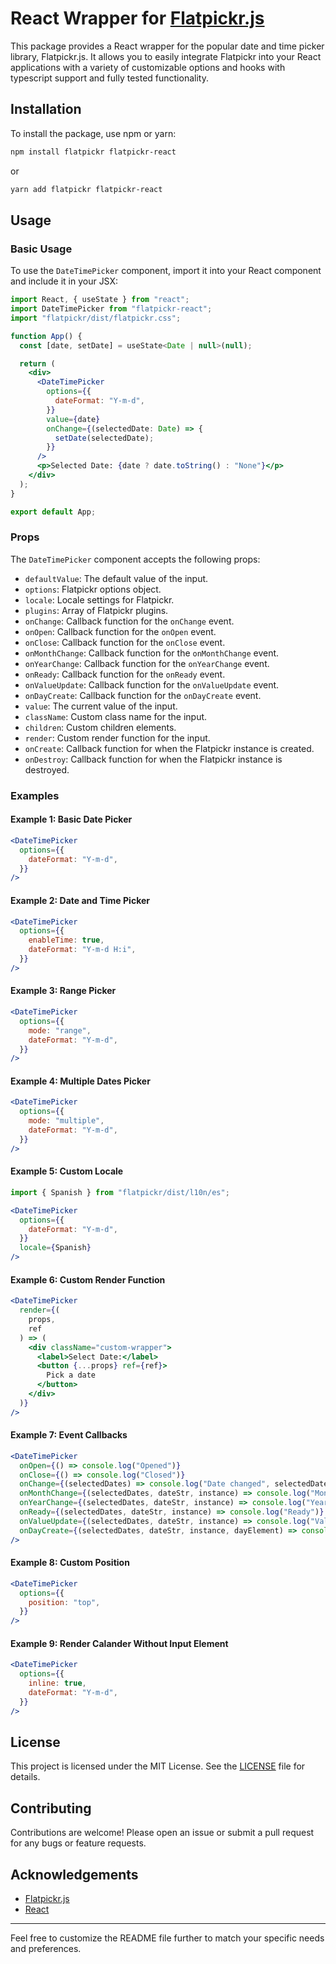 # React Wrapper for [Flatpickr.js](https://github.com/flatpickr/flatpickr)

This package provides a React wrapper for the popular date and time picker library, Flatpickr.js. It allows you to easily integrate Flatpickr into your React applications with a variety of customizable options and hooks with typescript support and fully tested functionality.

## Installation

To install the package, use npm or yarn:

```bash
npm install flatpickr flatpickr-react
```

or

```bash
yarn add flatpickr flatpickr-react
```

## Usage

### Basic Usage

To use the `DateTimePicker` component, import it into your React component and include it in your JSX:

```jsx
import React, { useState } from "react";
import DateTimePicker from "flatpickr-react";
import "flatpickr/dist/flatpickr.css";

function App() {
  const [date, setDate] = useState<Date | null>(null);

  return (
    <div>
      <DateTimePicker
        options={{
          dateFormat: "Y-m-d",
        }}
        value={date}
        onChange={(selectedDate: Date) => {
          setDate(selectedDate);
        }}
      />
      <p>Selected Date: {date ? date.toString() : "None"}</p>
    </div>
  );
}

export default App;
```

### Props

The `DateTimePicker` component accepts the following props:

- `defaultValue`: The default value of the input.
- `options`: Flatpickr options object.
- `locale`: Locale settings for Flatpickr.
- `plugins`: Array of Flatpickr plugins.
- `onChange`: Callback function for the `onChange` event.
- `onOpen`: Callback function for the `onOpen` event.
- `onClose`: Callback function for the `onClose` event.
- `onMonthChange`: Callback function for the `onMonthChange` event.
- `onYearChange`: Callback function for the `onYearChange` event.
- `onReady`: Callback function for the `onReady` event.
- `onValueUpdate`: Callback function for the `onValueUpdate` event.
- `onDayCreate`: Callback function for the `onDayCreate` event.
- `value`: The current value of the input.
- `className`: Custom class name for the input.
- `children`: Custom children elements.
- `render`: Custom render function for the input.
- `onCreate`: Callback function for when the Flatpickr instance is created.
- `onDestroy`: Callback function for when the Flatpickr instance is destroyed.

### Examples

#### Example 1: Basic Date Picker

```jsx
<DateTimePicker
  options={{
    dateFormat: "Y-m-d",
  }}
/>
```

#### Example 2: Date and Time Picker

```jsx
<DateTimePicker
  options={{
    enableTime: true,
    dateFormat: "Y-m-d H:i",
  }}
/>
```

#### Example 3: Range Picker

```jsx
<DateTimePicker
  options={{
    mode: "range",
    dateFormat: "Y-m-d",
  }}
/>
```

#### Example 4: Multiple Dates Picker

```jsx
<DateTimePicker
  options={{
    mode: "multiple",
    dateFormat: "Y-m-d",
  }}
/>
```

#### Example 5: Custom Locale

```jsx
import { Spanish } from "flatpickr/dist/l10n/es";

<DateTimePicker
  options={{
    dateFormat: "Y-m-d",
  }}
  locale={Spanish}
/>
```

#### Example 6: Custom Render Function

```jsx
<DateTimePicker
  render={(
    props,
    ref
  ) => (
    <div className="custom-wrapper">
      <label>Select Date:</label>
      <button {...props} ref={ref}>
        Pick a date
      </button>
    </div>
  )}
/>
```

#### Example 7: Event Callbacks

```jsx
<DateTimePicker
  onOpen={() => console.log("Opened")}
  onClose={() => console.log("Closed")}
  onChange={(selectedDates) => console.log("Date changed", selectedDates)}
  onMonthChange={(selectedDates, dateStr, instance) => console.log("Month changed")}
  onYearChange={(selectedDates, dateStr, instance) => console.log("Year changed")}
  onReady={(selectedDates, dateStr, instance) => console.log("Ready")}
  onValueUpdate={(selectedDates, dateStr, instance) => console.log("Value updated")}
  onDayCreate={(selectedDates, dateStr, instance, dayElement) => console.log("Day created")}
/>
```

#### Example 8: Custom Position

```jsx
<DateTimePicker
  options={{
    position: "top",
  }}
/>
```
#### Example 9: Render Calander Without Input Element
```jsx
<DateTimePicker
  options={{
    inline: true,
    dateFormat: "Y-m-d",
  }}
/>
```

## License

This project is licensed under the MIT License. See the [LICENSE](LICENSE) file for details.

## Contributing

Contributions are welcome! Please open an issue or submit a pull request for any bugs or feature requests.

## Acknowledgements

- [Flatpickr.js](https://flatpickr.js.org/)
- [React](https://reactjs.org/)

---

Feel free to customize the README file further to match your specific needs and preferences.
